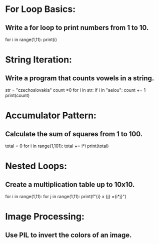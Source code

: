 # For Loop Basics: 
## Write a for loop to print numbers from 1 to 10.

for i in range(1,11):
    print(i)


# String Iteration: 
## Write a program that counts vowels in a string.

str = "czechoslovakia" 
count =0
for i in str:
    if i in "aeiou":
        count += 1
print(count)

# Accumulator Pattern: 
## Calculate the sum of squares from 1 to 100.

total = 0
for i in range(1,101):
    total += i*i
print(total)

# Nested Loops: 
## Create a multiplication table up to 10x10.

for i in range(1,11):
    for j in range(1,11):
        print(f"{i} x {j} ={i*j}")

# Image Processing: 
## Use PIL to invert the colors of an image.


